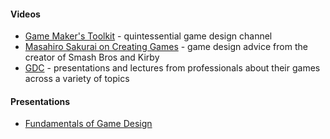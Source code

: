 #### Videos
- [Game Maker's Toolkit](https://www.youtube.com/channel/UCqJ-Xo29CKyLTjn6z2XwYAw) - quintessential game design channel
- [Masahiro Sakurai on Creating Games](https://www.youtube.com/@sora_sakurai_en) - game design advice from the creator of Smash Bros and Kirby
- [GDC](https://www.youtube.com/@Gdconf) - presentations and lectures from professionals about their games across a variety of topics
#### Presentations
- [Fundamentals of Game Design](https://docs.google.com/presentation/d/1_Ky0s1Iip__FOwPXXez9tv4c3ZvzBKjVo6pSmqICbC0/edit#slide=id.p)